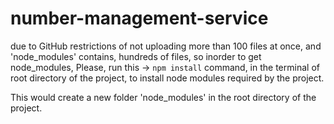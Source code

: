# number-management-service

due to GitHub restrictions of not uploading more than 100 files at once, and 'node_modules' contains, hundreds of files, so inorder to get node_modules, Please, run this -> ```npm install``` command, in the terminal of root directory of the project, to install node modules required by the project.

This would create a new folder 'node_modules' in the root directory of the project.
